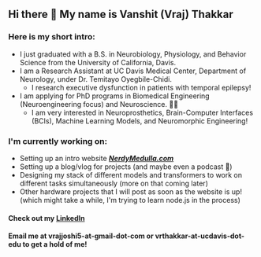 ## Hi there 👋 My name is Vanshit (Vraj) Thakkar

### Here is my short intro:
- I just graduated with a B.S. in Neurobiology, Physiology, and Behavior Science from the University of California, Davis.
- I am a Research Assistant at UC Davis Medical Center, Department of Neurology, under Dr. Temitayo Oyegbile-Chidi.
  - I research executive dysfunction in patients with temporal epilepsy!
- I am applying for PhD programs in Biomedical Engineering (Neuroengineering focus) and Neuroscience. 🧠🦾
  - I am very interested in Neuroprosthetics, Brain-Computer Interfaces (BCIs), Machine Learning Models, and Neuromorphic Engineering!

### I'm currently working on:
- Setting up an intro website ***[NerdyMedulla.com](https://www.nerdymedulla.com)***
- Setting up a blog/vlog for projects (and maybe even a podcast 👀)
- Designing my stack of different models and transformers to work on different tasks simultaneously (more on that coming later)
- Other hardware projects that I will post as soon as the website is up! (which might take a while, I'm trying to learn node.js in the process)

#### Check out my **[LinkedIn](https://www.linkedin.com/in/vanshit-t/)** 
#### Email me at vrajjoshi5-at-gmail-dot-com or vrthakkar-at-ucdavis-dot-edu to get a hold of me!
<!--
**NerdyMedulla/nerdymedulla** is a ✨ _special_ ✨ repository because its `README.md` (this file) appears on your GitHub profile.

Here are some ideas to get you started:

- 🔭 I’m currently working on ...
- 🌱 I’m currently learning ...
- 👯 I’m looking to collaborate on ...
- 🤔 I’m looking for help with ...
- 💬 Ask me about ...
- 📫 How to reach me: ...
- 😄 Pronouns: ...
- ⚡ Fun fact: ...
-->
